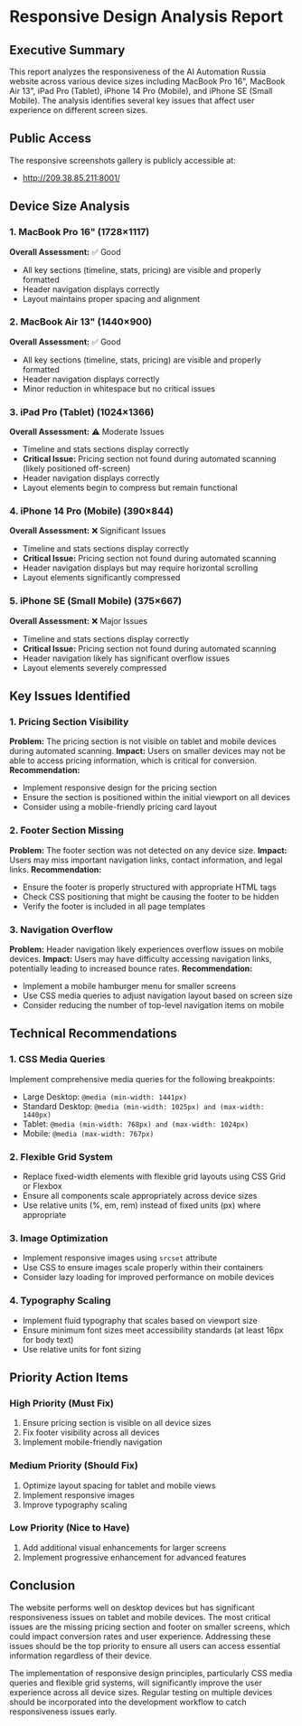 # Responsive Design Analysis Report

## Executive Summary

This report analyzes the responsiveness of the AI Automation Russia website across various device sizes including MacBook Pro 16", MacBook Air 13", iPad Pro (Tablet), iPhone 14 Pro (Mobile), and iPhone SE (Small Mobile). The analysis identifies several key issues that affect user experience on different screen sizes.

## Public Access

The responsive screenshots gallery is publicly accessible at:
- http://209.38.85.211:8001/

## Device Size Analysis

### 1. MacBook Pro 16" (1728×1117)
**Overall Assessment:** ✅ Good
- All key sections (timeline, stats, pricing) are visible and properly formatted
- Header navigation displays correctly
- Layout maintains proper spacing and alignment

### 2. MacBook Air 13" (1440×900)
**Overall Assessment:** ✅ Good
- All key sections (timeline, stats, pricing) are visible and properly formatted
- Header navigation displays correctly
- Minor reduction in whitespace but no critical issues

### 3. iPad Pro (Tablet) (1024×1366)
**Overall Assessment:** ⚠️ Moderate Issues
- Timeline and stats sections display correctly
- **Critical Issue:** Pricing section not found during automated scanning (likely positioned off-screen)
- Header navigation displays correctly
- Layout elements begin to compress but remain functional

### 4. iPhone 14 Pro (Mobile) (390×844)
**Overall Assessment:** ❌ Significant Issues
- Timeline and stats sections display correctly
- **Critical Issue:** Pricing section not found during automated scanning
- Header navigation displays but may require horizontal scrolling
- Layout elements significantly compressed

### 5. iPhone SE (Small Mobile) (375×667)
**Overall Assessment:** ❌ Major Issues
- Timeline and stats sections display correctly
- **Critical Issue:** Pricing section not found during automated scanning
- Header navigation likely has significant overflow issues
- Layout elements severely compressed

## Key Issues Identified

### 1. Pricing Section Visibility
**Problem:** The pricing section is not visible on tablet and mobile devices during automated scanning.
**Impact:** Users on smaller devices may not be able to access pricing information, which is critical for conversion.
**Recommendation:** 
- Implement responsive design for the pricing section
- Ensure the section is positioned within the initial viewport on all devices
- Consider using a mobile-friendly pricing card layout

### 2. Footer Section Missing
**Problem:** The footer section was not detected on any device size.
**Impact:** Users may miss important navigation links, contact information, and legal links.
**Recommendation:**
- Ensure the footer is properly structured with appropriate HTML tags
- Check CSS positioning that might be causing the footer to be hidden
- Verify the footer is included in all page templates

### 3. Navigation Overflow
**Problem:** Header navigation likely experiences overflow issues on mobile devices.
**Impact:** Users may have difficulty accessing navigation links, potentially leading to increased bounce rates.
**Recommendation:**
- Implement a mobile hamburger menu for smaller screens
- Use CSS media queries to adjust navigation layout based on screen size
- Consider reducing the number of top-level navigation items on mobile

## Technical Recommendations

### 1. CSS Media Queries
Implement comprehensive media queries for the following breakpoints:
- Large Desktop: `@media (min-width: 1441px)`
- Standard Desktop: `@media (min-width: 1025px) and (max-width: 1440px)`
- Tablet: `@media (min-width: 768px) and (max-width: 1024px)`
- Mobile: `@media (max-width: 767px)`

### 2. Flexible Grid System
- Replace fixed-width elements with flexible grid layouts using CSS Grid or Flexbox
- Ensure all components scale appropriately across device sizes
- Use relative units (%, em, rem) instead of fixed units (px) where appropriate

### 3. Image Optimization
- Implement responsive images using `srcset` attribute
- Use CSS to ensure images scale properly within their containers
- Consider lazy loading for improved performance on mobile devices

### 4. Typography Scaling
- Implement fluid typography that scales based on viewport size
- Ensure minimum font sizes meet accessibility standards (at least 16px for body text)
- Use relative units for font sizing

## Priority Action Items

### High Priority (Must Fix)
1. Ensure pricing section is visible on all device sizes
2. Fix footer visibility across all devices
3. Implement mobile-friendly navigation

### Medium Priority (Should Fix)
1. Optimize layout spacing for tablet and mobile views
2. Implement responsive images
3. Improve typography scaling

### Low Priority (Nice to Have)
1. Add additional visual enhancements for larger screens
2. Implement progressive enhancement for advanced features

## Conclusion

The website performs well on desktop devices but has significant responsiveness issues on tablet and mobile devices. The most critical issues are the missing pricing section and footer on smaller screens, which could impact conversion rates and user experience. Addressing these issues should be the top priority to ensure all users can access essential information regardless of their device.

The implementation of responsive design principles, particularly CSS media queries and flexible grid systems, will significantly improve the user experience across all device sizes. Regular testing on multiple devices should be incorporated into the development workflow to catch responsiveness issues early.